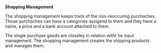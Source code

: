 **Shopping Management**

The shopping management keeps track of the non-reoccuring purchaches. Those purchaches can have a categories assigend to them and they have a name, a price and a bank account attached to them.

The single purchase goods are closeley in relation witht he input management. The shopping management creates the shipping products and manages them.
